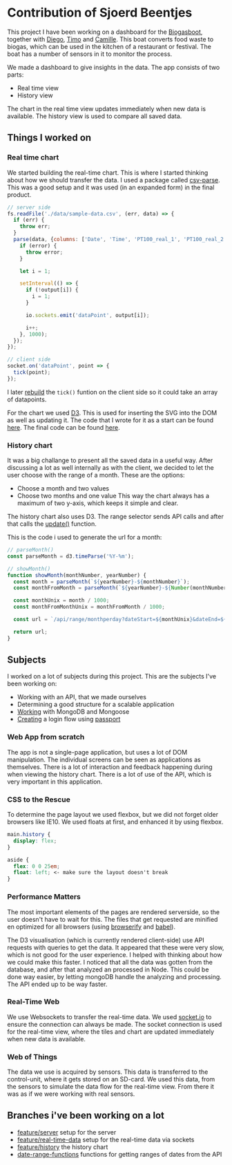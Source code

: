 # Contribution of Sjoerd Beentjes
This project I have been working on a dashboard for the [Biogasboot](http://www.biogasboot.nl/), together with [Diego](https://github.com/djaygo), [Timo](https://github.com/TimoVerkroost) and [Camille](https://github.com/camille500). This boat converts food waste to biogas, which can be used in the kitchen of a restaurant or festival. The boat has a number of sensors in it to monitor the process.

We made a dashboard to give insights in the data. The app consists of two parts:
- Real time view
- History view

The chart in the real time view updates immediately when new data is available. The history view is used to compare all saved data.

## Things I worked on

### Real time chart
We started building the real-time chart. This is where I started thinking about how we should transfer the data. I used a package called [csv-parse](https://www.npmjs.com/package/csv-parse). This was a good setup and it was used (in an expanded form) in the final product.

```javascript
// server side
fs.readFile('./data/sample-data.csv', (err, data) => {
  if (err) {
    throw err;
  }
  parse(data, {columns: ['Date', 'Time', 'PT100_real_1', 'PT100_real_2', 'Gaszak_hoogte_hu', 'ph_value', 'input_value', 'heater_status']}, (error, output) => {
    if (error) {
      throw error;
    }

    let i = 1;

    setInterval(() => {
      if (!output[i]) {
        i = 1;
      }

      io.sockets.emit('dataPoint', output[i]);

      i++;
    }, 1000);
  });
});

// client side
socket.on('dataPoint', point => {
  tick(point);
});
```

I later [rebuild](https://github.com/sjoerdbeentjes/biogasboot/blob/master/src/js/modules/real-time-graph.js#L141) the `tick()` funtion on the client side so it could take an array of datapoints.

For the chart we used [D3](https://www.npmjs.com/package/d3). This is used for inserting the SVG into the DOM as well as updating it. The code that I wrote for it as a start can be found [here](https://github.com/sjoerdbeentjes/biogasboot/blob/feature/real-time-data/src/js/modules/real-time-graph.js). The final code can be found [here](https://github.com/sjoerdbeentjes/biogasboot/blob/master/src/js/modules/real-time-graph.js).

### History chart

It was a big challange to present all the saved data in a useful way. After discussing a lot as well internally as with the client, we decided to let the user choose with the range of a month. These are the options:
- Choose a month and two values
- Choose two months and one value
This way the chart always has a maximum of two y-axis, which keeps it simple and clear.

The history chart also uses D3. The range selector sends API calls and after that calls the [update()](https://github.com/sjoerdbeentjes/biogasboot/blob/master/src/js/modules/history-graph.js#L199) function.

This is the code i used to generate the url for a month:
```javascript
// parseMonth()
const parseMonth = d3.timeParse('%Y-%m');

// showMonth()
function showMonth(monthNumber, yearNumber) {
  const month = parseMonth(`${yearNumber}-${monthNumber}`);
  const monthFromMonth = parseMonth(`${yearNumber}-${Number(monthNumber) + 1}`);

  const monthUnix = month / 1000;
  const monthFromMonthUnix = monthFromMonth / 1000;

  const url = `/api/range/monthperday?dateStart=${monthUnix}&dateEnd=${monthFromMonthUnix}&api_key=CMD17`;

  return url;
}
```

## Subjects
I worked on a lot of subjects during this project. This are the subjects I've been working on:
- Working with an API, that we made ourselves
- Determining a good structure for a scalable application
- [Working](https://github.com/sjoerdbeentjes/biogasboot/blob/master/models/dataPoint.js) with MongoDB and Mongoose
- [Creating](https://github.com/sjoerdbeentjes/biogasboot/blob/master/routes/auth.js) a login flow using [passport](https://www.npmjs.com/package/passport)

### Web App from scratch

The app is not a single-page application, but uses a lot of DOM manipulation. The individual screens can be seen as applications as themselves. There is a lot of interaction and feedback happening during when viewing the history chart. There is a lot of use of the API, which is very important in this application.

### CSS to the Rescue

To determine the page layout we used flexbox, but we did not forget older browsers like IE10. We used floats at first, and enhanced it by using flexbox.

```CSS
main.history {
  display: flex;
}

aside {
  flex: 0 0 25em;
  float: left; <- make sure the layout doesn't break
}
```

### Performance Matters

The most important elements of the pages are rendered serverside, so the user doesn't have to wait for this. The files that get requested are minified en optimized for all browsers (using [browserify](https://www.npmjs.com/package/browserify) and [babel](https://www.npmjs.com/package/babel)).

The D3 visualisation (which is currently rendered client-side) use API requests with queries to get the data. It appeared that these were very slow, which is not good for the user experience. I helped with thinking about how we could make this faster. I noticed that all the data was gotten from the database, and after that analyzed an processed in Node. This could be done way easier, by letting mongoDB handle the analyzing and processing. The API ended up to be way faster.

### Real-Time Web

We use Websockets to transfer the real-time data. We used [socket.io](https://www.npmjs.com/package/socket.io) to ensure the connection can always be made. The socket connection is used for the real-time view, where the tiles and chart are updated immediately when new data is available.

### Web of Things

The data we use is acquired by sensors. This data is transferred to the control-unit, where it gets stored on an SD-card. We used this data, from the sensors to simulate the data flow for the real-time view. From there it was as if we were working with real sensors.

## Branches i've been working on a lot
- [feature/server](https://github.com/sjoerdbeentjes/biogasboot/tree/feature/server) setup for the server
- [feature/real-time-data](https://github.com/sjoerdbeentjes/biogasboot/tree/feature/real-time-data) setup for the real-time data via sockets
- [feature/history](https://github.com/sjoerdbeentjes/biogasboot/tree/feature/history) the history chart
- [date-range-functions](https://github.com/sjoerdbeentjes/biogasboot/tree/date-range-functions) functions for getting ranges of dates from the API
